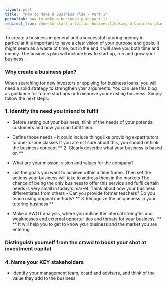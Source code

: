 ```yaml
---
layout: post
title:  "How to make a Business Plan - Part 1"
permalink: how-to-make-a-business-plan-part-1/
redirect_from: /how-to-start-a-tuition-business1/making-a-business-plan1822014
---
```

To create a business in general and a successful tutoring agency in particular
it is important to have a clear vision of your purpose and goals. It might
seem as a waste of time, but in the end it will save you both time and money.
The business plan will include how to start up, run and grow your business.

### Why create a business plan?

When searching for new investors or applying for business loans, you will need a solid strategy to strengthen your arguments. You can use this blog as guidance for future start ups or to improve your existing business. Simply follow the next steps: 

### 1\. Identify the need you intend to fulfil

* Before setting out your business, think of the needs of your potential customers and how you can fulfil them. 
* Define those needs - It could include things like providing expert tutors to one-to-one classes 
If you are not sure about this, you should rethink the business concept ** 2\.
Clearly describe what your business is based on **

* What are your mission, vision and values for the company? 
* List the goals you want to achieve within a time frame. Then set the actions your business will take to address them in the markets 
The chance of being the only business to offer this service and fulfil certain
needs is very small in today's market. Think about how your business
differentiates from others - Can you provide former teachers? Do you teach
using original methods? ** 3\. Recognize the uniqueness in your tutoring
business **

* Make a SWOT analysis, where you outline the internal strengths and weaknesses and external opportunities and threats for your business. ** ** It will help you to get to know your business and the market you are entering 

### Distinguish yourself from the crowd to boost your shot at investment capital

### 4\. Name your KEY stakeholders

* Identify your management team, board and advisers, and think of the value they add to the business
